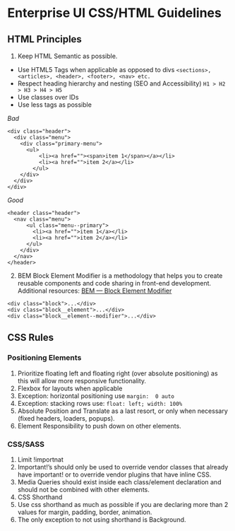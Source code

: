 # Enterprise UI CSS/HTML Guidelines
## HTML Principles
1. Keep HTML Semantic as possible.
  * Use HTML5 Tags when applicable as opposed to divs `<sections>, <articles>, <header>, <footer>, <nav> etc.`
  * Respect heading hierarchy and nesting (SEO and Accessibility)
  `H1 > H2 > H3 > H4 > H5`
  * Use classes over IDs
  * Use less tags as possible

*Bad*
```
<div class="header">
  <div class="menu">
    <div class="primary-menu">
      <ul>
          <li><a href=""><span>item 1</span></a></li>
          <li><a href="">item 2</a></li>
        </ul>
    </div>
  </div>
</div>

```

*Good*
```
<header class="header">
  <nav class="menu">
      <ul class="menu--primary">
        <li><a href="">item 1</a></li>
        <li><a href="">item 2</a></li>
      </ul>
    </div>
  </nav>
</header>
```

2. BEM
Block Element Modifier is a methodology that helps you to create reusable components and code sharing in front-end development.
Additional resources: [BEM — Block Element Modifier](http://getbem.com/naming/)

```
<div class="block">...</div>
<div class="block__element">...</div>
<div class="block__element--modifier">...</div>
```

## CSS Rules

### Positioning Elements
1. Prioritize floating left and floating right (over absolute positioning) as this will allow more responsive functionality. 
2. Flexbox for layouts when applicable
  1. Exception: horizontal positioning use `margin:  0 auto`
  2. Exception: stacking rows use: `float: left; width: 100%`
3. Absolute Position and Translate as a last resort, or only when necessary (fixed headers, loaders, popups). 
4. Element Responsibility to push down on other elements. 

### CSS/SASS
1. Limit !importnat
  1. Important!’s should only be used to override vendor classes that already have important! or to override vendor plugins that have inline CSS. 
2. Media Queries should exist inside each class/element declaration and should not be combined with other elements. 
3. CSS Shorthand
  1. Use css shorthand as much as possible if you are declaring more than 2 values for margin, padding, border, animation.
  2. The only exception to not using shorthand is Background. 



